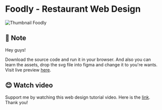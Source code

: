 # Foodly - Restaurant Web Design

![Thumbnail Foodly](https://user-images.githubusercontent.com/91236883/226113349-f864608c-718c-4836-8b16-fc6d59bef3d5.jpg)

## 📃 Note
Hey guys!

Download the source code and run it in your browser. And also you can learn the assets, drop the svg file into figma and change it to you're wants. Visit live preview <a href="https://foodlylandingpage-demo.netlify.app/">here</a>.

## 😊 Watch video
Support me by watching this web design tutorial video. Here is the <a href="https://youtu.be/3mB_5ifDGZU">link</a>. Thank you!

